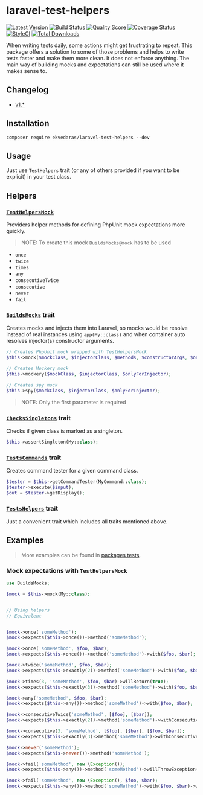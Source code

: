 # laravel-test-helpers

[![Latest Version](https://img.shields.io/github/release/ekvedaras/laravel-test-helpers.svg)](https://github.com/ekvedaras/laravel-test-helpers/releases)
[![Build Status](https://img.shields.io/travis/ekvedaras/laravel-test-helpers/master.svg)](https://travis-ci.org/ekvedaras/laravel-test-helpers)
[![Quality Score](https://img.shields.io/scrutinizer/g/ekvedaras/laravel-test-helpers.svg)](https://scrutinizer-ci.com/g/ekvedaras/laravel-test-helpers)
[![Coverage Status](https://coveralls.io/repos/github/ekvedaras/laravel-test-helpers/badge.svg)](https://coveralls.io/github/ekvedaras/laravel-test-helpers)
[![StyleCI](https://styleci.io/repos/143764475/shield?style=flat)](https://styleci.io/repos/143764475)
[![Total Downloads](https://img.shields.io/packagist/dt/ekvedaras/laravel-test-helpers.svg)](https://packagist.org/packages/ekvedaras/laravel-test-helpers)

When writing tests daily, some actions might get frustrating to repeat.
This package offers a solution to some of those problems and helps to write tests faster and make them more clean.
It does not enforce anything. The main way of building mocks and expectations can still be used where it makes sense to.

## Changelog

* [v1.*](./CHANGELOG-1.x.md)

## Installation

`composer require ekvedaras/laravel-test-helpers --dev`

## Usage

Just use `TestHelpers` trait (or any of others provided if you want to be explicit) in your test class.

## Helpers

### [`TestHelpersMock`](src/Helpers/TestHelpersMock.php)

Providers helper methods for defining PhpUnit mock expectations more quickly.

> NOTE: To create this mock `BuildsMocks@mock` has to be used

* `once`
* `twice`
* `times`
* `any`
* `consecutiveTwice`
* `consecutive`
* `never`
* `fail`

### [`BuildsMocks`](src/Traits/Helpers/BuildsMocks.php) trait

Creates mocks and injects them into Laravel, so mocks would be resolve instead of real instances
using `app(My::class)` and when container auto resolves injector(s) constructor arguments.

```php
// Creates PhpUnit mock wrapped with TestHelpersMock 
$this->mock($mockClass, $injectorClass, $methods, $constructorArgs, $onlyForInjector);

// Creates Mockery mock
$this->mockery($mockClass, $injectorClass, $onlyForInjector);

// Creates spy mock
$this->spy($mockClass, $injectorClass, $onlyForInjector);
```

> NOTE: Only the first parameter is required

### [`ChecksSingletons`](src/Traits/Helpers/ChecksSingletons.php) trait

Checks if given class is marked as a singleton.

```php
$this->assertSingleton(My::class);
```

### [`TestsCommands`](src/Traits/Helpers/TestsCommands.php) trait

Creates command tester for a given command class.

```php
$tester = $this->getCommandTester(MyCommand::class);
$tester->execute($input);
$out = $tester->getDisplay();
```

### [`TestsHelpers`](src/Traits/TestHelpers.php) trait

Just a convenient trait which includes all traits mentioned above.

## Examples

> More examples can be found in [packages tests](tests/Unit).

### Mock expectations with `TestHelpersMock`

```php
use BuildsMocks;

$mock = $this->mock(My::class);


// Using helpers
// Equivalent


$mock->once('someMethod');
$mock->expects($this->once())->method('someMethod');

$mock->once('someMethod', $foo, $bar);        
$mock->expects($this->once())->method('someMethod')->with($foo, $bar);

$mock->twice('someMethod', $foo, $bar);
$mock->expects($this->exactly(2))->method('someMethod')->with($foo, $bar);

$mock->times(3, 'someMethod', $foo, $bar)->willReturn(true);
$mock->expects($this->exactly(3))->method('someMethod')->with($foo, $bar)->willReturn(true);

$mock->any('someMethod', $foo, $bar);
$mock->expects($this->any())->method('someMethod')->with($foo, $bar);

$mock->consecutiveTwice('someMethod', [$foo], [$bar]);
$mock->expects($this->exactly(2))->method('someMethod')->withConsecutive([$foo], [$bar]);

$mock->consecutive(3, 'someMethod', [$foo], [$bar], [$foo, $bar]);
$mock->expects($this->exactly(3)->method('someMethod')->withConsecutive([$foo], [$bar], [$foo, $bar]);

$mock->never('someMethod');
$mock->expects($this->never())->method('someMethod');

$mock->fail('someMethod', new \Exception());
$mock->expects($this->any())->method('someMethod')->willThrowException(new \Exception());

$mock->fail('someMethod', new \Exception(), $foo, $bar);
$mock->expects($this->any())->method('someMethod')->with($foo, $bar)->willThrowException(new \Exception());
```
